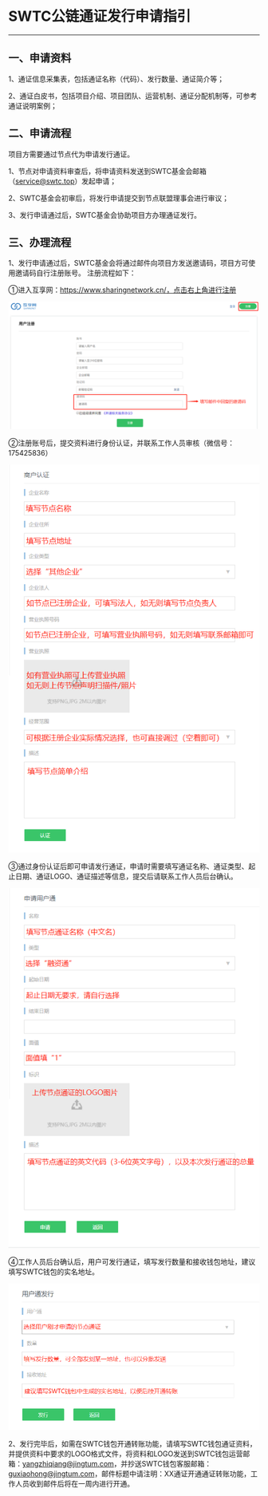 # SWTC公链通证发行申请指引

***

## 一、申请资料

1、通证信息采集表，包括通证名称（代码）、发行数量、通证简介等；

2、通证白皮书，包括项目介绍、项目团队、运营机制、通证分配机制等，可参考通证说明案例；

## 二、申请流程

项目方需要通过节点代为申请发行通证。

1、节点对申请资料审查后，将申请资料发送到SWTC基金会邮箱（service@swtc.top）发起申请；

2、SWTC基金会初审后，将发行申请提交到节点联盟理事会进行审议；

3、发行申请通过后，SWTC基金会协助项目方办理通证发行。

## 三、办理流程

1、发行申请通过后，SWTC基金会将通过邮件向项目方发送邀请码，项目方可使用邀请码自行注册账号。
注册流程如下：

①进入互享网：https://www.sharingnetwork.cn/，点击右上角进行注册

![avatar](./pic/register.png)

②注册账号后，提交资料进行身份认证，并联系工作人员审核（微信号：175425836）

![avatar](./pic/verify.png)

③通过身份认证后即可申请发行通证，申请时需要填写通证名称、通证类型、起止日期、通证LOGO、通证描述等信息，提交后请联系工作人员后台确认。

![avatar](./pic/apply-tum.png)

④工作人员后台确认后，用户可发行通证，填写发行数量和接收钱包地址，建议填写SWTC钱包的实名地址。

![avatar](./pic/issue-tum.png)

2、发行完毕后，如需在SWTC钱包开通转账功能，请填写SWTC钱包通证资料，并提供资料中要求的LOGO格式文件，将资料和LOGO发送到SWTC钱包运营邮箱：yangzhiqiang@jingtum.com，并抄送SWTC钱包客服邮箱：guxiaohong@jingtum.com，邮件标题中请注明：XX通证开通通证转账功能，工作人员收到邮件后将在一周内进行开通。